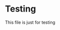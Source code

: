 <!--
SPDX-FileCopyrightText: 2021 Number6174
SPDX-License-Identifier: CC0-1.0
-->

# Testing

This file is just for testing
